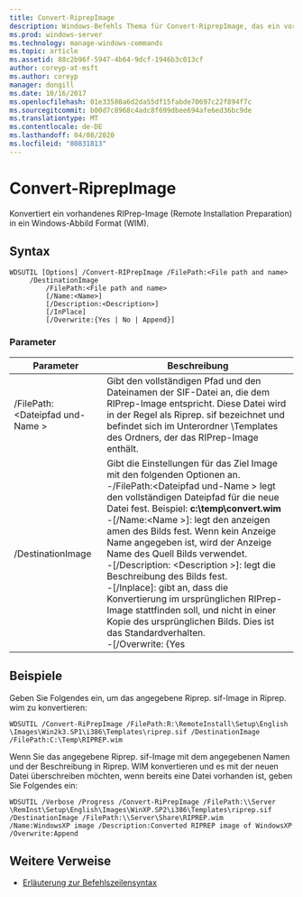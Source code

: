 ```yaml
---
title: Convert-RiprepImage
description: Windows-Befehls Thema für Convert-RiprepImage, das ein vorhandenes Image für die Remoteinstallations Vorbereitung (RIPrep) in ein Windows-Abbild Format (WIM) konvertiert.
ms.prod: windows-server
ms.technology: manage-windows-commands
ms.topic: article
ms.assetid: 88c2b96f-5947-4b64-9dcf-1946b3c013cf
author: coreyp-at-msft
ms.author: coreyp
manager: dongill
ms.date: 10/16/2017
ms.openlocfilehash: 01e33580a6d2da55df15fabde70697c22f894f7c
ms.sourcegitcommit: b00d7c8968c4adc8f699dbee694afe6ed36bc9de
ms.translationtype: MT
ms.contentlocale: de-DE
ms.lasthandoff: 04/08/2020
ms.locfileid: "80831813"
---
```

# <a name="convert-riprepimage"></a>Convert-RiprepImage

Konvertiert ein vorhandenes RIPrep-Image (Remote Installation Preparation) in ein Windows-Abbild Format (WIM).

## <a name="syntax"></a>Syntax

```
WDSUTIL [Options] /Convert-RIPrepImage /FilePath:<File path and name>
     /DestinationImage
         /FilePath:<File path and name>
         [/Name:<Name>]
         [/Description:<Description>]
         [/InPlace]
         [/Overwrite:{Yes | No | Append}]
```

### <a name="parameters"></a>Parameter

|            Parameter            |                                                                                                                                                                                                                                                                                                               Beschreibung                                                                                                                                                                                                                                                                                                                |
|---------------------------------|------------------------------------------------------------------------------------------------------------------------------------------------------------------------------------------------------------------------------------------------------------------------------------------------------------------------------------------------------------------------------------------------------------------------------------------------------------------------------------------------------------------------------------------------------------------------------------------------------------------------------------------|
| /FilePath:\<Dateipfad und-Name > |                                                                                                                                                                                                       Gibt den vollständigen Pfad und den Dateinamen der SIF-Datei an, die dem RIPrep-Image entspricht. Diese Datei wird in der Regel als Riprep. sif bezeichnet und befindet sich im Unterordner \Templates des Ordners, der das RIPrep-Image enthält.                                                                                                                                                                                                       |
|        /DestinationImage        | Gibt die Einstellungen für das Ziel Image mit den folgenden Optionen an.</br>-/FilePath:\<Dateipfad und-Name > legt den vollständigen Dateipfad für die neue Datei fest. Beispiel: **c:\temp\convert.wim**</br>-[/Name:\<Name >]: legt den anzeigen amen des Bilds fest. Wenn kein Anzeige Name angegeben ist, wird der Anzeige Name des Quell Bilds verwendet.</br>-[/Description: \<Description >]: legt die Beschreibung des Bilds fest.</br>-[/Inplace]: gibt an, dass die Konvertierung im ursprünglichen RIPrep-Image stattfinden soll, und nicht in einer Kopie des ursprünglichen Bilds. Dies ist das Standardverhalten.</br>-[/Overwrite: {Yes |

## <a name="examples"></a><a name=BKMK_examples></a>Beispiele

Geben Sie Folgendes ein, um das angegebene Riprep. sif-Image in Riprep. wim zu konvertieren:
```
WDSUTIL /Convert-RiPrepImage /FilePath:R:\RemoteInstall\Setup\English
\Images\Win2k3.SP1\i386\Templates\riprep.sif /DestinationImage
/FilePath:C:\Temp\RIPREP.wim
```
Wenn Sie das angegebene Riprep. sif-Image mit dem angegebenen Namen und der Beschreibung in Riprep. WIM konvertieren und es mit der neuen Datei überschreiben möchten, wenn bereits eine Datei vorhanden ist, geben Sie Folgendes ein:
```
WDSUTIL /Verbose /Progress /Convert-RiPrepImage /FilePath:\\Server
\RemInst\Setup\English\Images\WinXP.SP2\i386\Templates\riprep.sif
/DestinationImage /FilePath:\\Server\Share\RIPREP.wim
/Name:WindowsXP image /Description:Converted RIPREP image of WindowsXP
/Overwrite:Append
```

## <a name="additional-references"></a>Weitere Verweise

- [Erläuterung zur Befehlszeilensyntax](command-line-syntax-key.md)